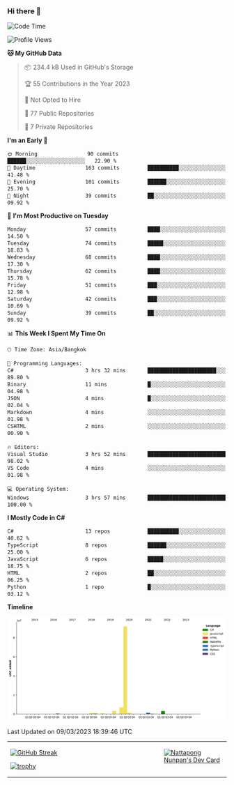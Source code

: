 ### Hi there 👋

<!--START_SECTION:waka-->
![Code Time](http://img.shields.io/badge/Code%20Time-460%20hrs%209%20mins-blue)

![Profile Views](http://img.shields.io/badge/Profile%20Views-0-blue)

**🐱 My GitHub Data** 

> 📦 234.4 kB Used in GitHub's Storage 
 > 
> 🏆 55 Contributions in the Year 2023
 > 
> 🚫 Not Opted to Hire
 > 
> 📜 77 Public Repositories 
 > 
> 🔑 7 Private Repositories 
 > 
**I'm an Early 🐤** 

```text
🌞 Morning                90 commits          ██████░░░░░░░░░░░░░░░░░░░   22.90 % 
🌆 Daytime                163 commits         ██████████░░░░░░░░░░░░░░░   41.48 % 
🌃 Evening                101 commits         ██████░░░░░░░░░░░░░░░░░░░   25.70 % 
🌙 Night                  39 commits          ██░░░░░░░░░░░░░░░░░░░░░░░   09.92 % 
```
📅 **I'm Most Productive on Tuesday** 

```text
Monday                   57 commits          ████░░░░░░░░░░░░░░░░░░░░░   14.50 % 
Tuesday                  74 commits          █████░░░░░░░░░░░░░░░░░░░░   18.83 % 
Wednesday                68 commits          ████░░░░░░░░░░░░░░░░░░░░░   17.30 % 
Thursday                 62 commits          ████░░░░░░░░░░░░░░░░░░░░░   15.78 % 
Friday                   51 commits          ███░░░░░░░░░░░░░░░░░░░░░░   12.98 % 
Saturday                 42 commits          ███░░░░░░░░░░░░░░░░░░░░░░   10.69 % 
Sunday                   39 commits          ██░░░░░░░░░░░░░░░░░░░░░░░   09.92 % 
```


📊 **This Week I Spent My Time On** 

```text
🕑︎ Time Zone: Asia/Bangkok

💬 Programming Languages: 
C#                       3 hrs 32 mins       ██████████████████████░░░   89.80 % 
Binary                   11 mins             █░░░░░░░░░░░░░░░░░░░░░░░░   04.98 % 
JSON                     4 mins              █░░░░░░░░░░░░░░░░░░░░░░░░   02.04 % 
Markdown                 4 mins              ░░░░░░░░░░░░░░░░░░░░░░░░░   01.98 % 
CSHTML                   2 mins              ░░░░░░░░░░░░░░░░░░░░░░░░░   00.90 % 

🔥 Editors: 
Visual Studio            3 hrs 52 mins       █████████████████████████   98.02 % 
VS Code                  4 mins              ░░░░░░░░░░░░░░░░░░░░░░░░░   01.98 % 

💻 Operating System: 
Windows                  3 hrs 57 mins       █████████████████████████   100.00 % 
```

**I Mostly Code in C#** 

```text
C#                       13 repos            ██████████░░░░░░░░░░░░░░░   40.62 % 
TypeScript               8 repos             ██████░░░░░░░░░░░░░░░░░░░   25.00 % 
JavaScript               6 repos             █████░░░░░░░░░░░░░░░░░░░░   18.75 % 
HTML                     2 repos             ██░░░░░░░░░░░░░░░░░░░░░░░   06.25 % 
Python                   1 repo              █░░░░░░░░░░░░░░░░░░░░░░░░   03.12 % 
```



**Timeline**

![Lines of Code chart](https://raw.githubusercontent.com/aixasz/aixasz/main/assets/bar_graph.png)


 Last Updated on 09/03/2023 18:39:46 UTC
<!--END_SECTION:waka-->

<table>
<tr>
<td width="70%" valign="top">
 
 [![GitHub Streak](http://github-readme-streak-stats.herokuapp.com?user=aixasz&theme=github-dark&hide_border=true&date_format=%5BY%20%5DM%20j)](https://git.io/streak-stats)

 [![trophy](https://github-profile-trophy.vercel.app/?username=aixasz&theme=onedark)](https://github.com/ryo-ma/github-profile-trophy)
 </td>
<td width="30%" valign="top">
 
<a href="https://app.daily.dev/aixasz"><img src="https://api.daily.dev/devcards/403207936e6547c9a85ea449e9f3abe8.png?r=re8" alt="Nattapong Nunpan's Dev Card"/></a>

 </td>
</tr>
</table>
 
